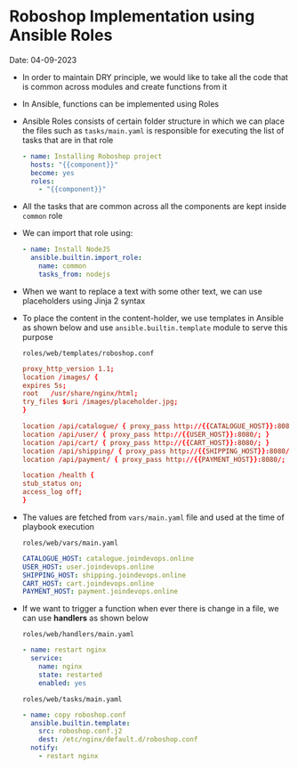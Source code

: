 # Roboshop Implementation using Ansible Roles

Date: 04-09-2023

- In order to maintain DRY principle, we would like to take all the code that is common across modules and create functions from it
- In Ansible, functions can be implemented using Roles
- Ansible Roles consists of certain folder structure in which we can place the files such as `tasks/main.yaml` is responsible for executing the list of tasks that are in that role

  ```yaml
  - name: Installing Roboshop project
    hosts: "{{component}}"
    become: yes
    roles:
      - "{{component}}"
  ```

- All the tasks that are common across all the components are kept inside `common` role
- We can import that role using:

  ```yaml
  - name: Install NodeJS
    ansible.builtin.import_role:
      name: common
      tasks_from: nodejs
  ```

- When we want to replace a text with some other text, we can use placeholders using Jinja 2 syntax
- To place the content in the content-holder, we use templates in Ansible as shown below and use `ansible.builtin.template` module to serve this purpose

  `roles/web/templates/roboshop.conf`

  ```conf
  proxy_http_version 1.1;
  location /images/ {
  expires 5s;
  root   /usr/share/nginx/html;
  try_files $uri /images/placeholder.jpg;
  }

  location /api/catalogue/ { proxy_pass http://{{CATALOGUE_HOST}}:8080/; }
  location /api/user/ { proxy_pass http://{{USER_HOST}}:8080/; }
  location /api/cart/ { proxy_pass http://{{CART_HOST}}:8080/; }
  location /api/shipping/ { proxy_pass http://{{SHIPPING_HOST}}:8080/; }
  location /api/payment/ { proxy_pass http://{{PAYMENT_HOST}}:8080/; }

  location /health {
  stub_status on;
  access_log off;
  }
  ```

- The values are fetched from `vars/main.yaml` file and used at the time of playbook execution

  `roles/web/vars/main.yaml`

  ```yaml
  CATALOGUE_HOST: catalogue.joindevops.online
  USER_HOST: user.joindevops.online
  SHIPPING_HOST: shipping.joindevops.online
  CART_HOST: cart.joindevops.online
  PAYMENT_HOST: payment.joindevops.online
  ```

- If we want to trigger a function when ever there is change in a file, we can use **handlers** as shown below

  `roles/web/handlers/main.yaml`

  ```yaml
  - name: restart nginx
    service:
      name: nginx
      state: restarted
      enabled: yes
  ```

  `roles/web/tasks/main.yaml`

  ```yaml
  - name: copy roboshop.conf
    ansible.builtin.template:
      src: roboshop.conf.j2
      dest: /etc/nginx/default.d/roboshop.conf
    notify:
      - restart nginx
  ```
